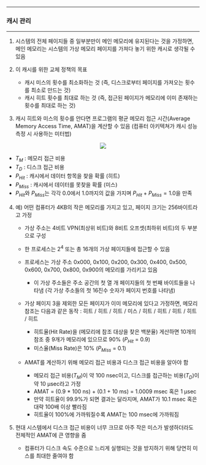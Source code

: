 -----
### 캐시 관리
-----
1. 시스템의 전체 페이지들 중 일부분만이 메인 메모리에 유지된다는 것을 가정하면, 메인 메모리는 시스템의 가상 메모리 페이지를 가져다 놓기 위한 캐시로 생각될 수 있음
2. 이 캐시를 위한 교체 정책의 목표
   - 캐시 미스의 횟수를 최소화하는 것 (즉, 디스크로부터 페이지를 가져오는 횟수를 최소로 만드는 것)
   - 캐시 히트 횟수를 최대로 하는 것 (즉, 접근된 페이지가 메모리에 이미 존재하는 횟수를 최대로 하는 것)

3. 캐시 히트와 미스의 횟수를 안다면 프로그램의 평균 메모리 접근 시간(Average Memory Access Time, AMAT)을 계산할 수 있음 (컴퓨터 아키텍쳐가 캐시 성능 측정 시 사용하는 미터법)
<div align="center">
<img src="https://github.com/user-attachments/assets/552ed5f6-6f19-49d6-b861-9875c8853786">
</div>

   - $T_{M}$ : 메모리 접근 비용
   - $T_{D}$ : 디스크 접근 비용
   - $P_{Hit}$ : 캐시에서 데이터 항목을 찾을 확률 (히트)
   - $P_{Miss}$ : 캐시에서 데이터를 못찾을 확률 (미스)
   - $P_{Hit}$와 $P_{Miss}$는 각각 0.0에서 1.0까지의 값을 가지며 $P_{Hit} + P_{Miss} = 1.0$을 만족

4. 예) 어떤 컴퓨터가 4KB의 작은 메모리를 가지고 있고, 페이지 크기는 256바이트라고 가정
   - 가상 주소는 4비트 VPN(최상위 비트)와 8비트 오프셋(최하위 비트)의 두 부분으로 구성
   - 한 프로세스는 $2^{4}$ 또는 총 16개의 가상 페이지들에 접근할 수 있음
   - 프로세스는 가상 주소 0x000, 0x100, 0x200, 0x300, 0x400, 0x500, 0x600, 0x700, 0x800, 0x900의 메모리를 가리키고 있음
     + 이 가상 주소들은 주소 공간의 첫 열 개 페이지들의 첫 번째 바이트들을 나타냄 (각 가상 주소들의 첫 16진수 숫자가 페이지 번호를 나타냄)

   - 가상 페이지 3을 제외한 모든 페이지가 이미 메모리에 있다고 가정하면, 메모리 참조는 다음과 같은 동작 : 히트 / 히트 / 히트 / 미스 / 히트 / 히트 / 히트 / 히트 / 히트
     + 히트율(Hit Rate)을 (메모리에 참조 대상을 찾은 백분율) 게산하면 10개의 참조 중 9개가 메모리에 있으므로 90% ($P_{Hit}$ = 0.9)
     + 미스율(Miss Rate)은 10% ($P_{Miss}$ = 0.1)

   - AMAT를 계산하기 위해 메모리 접근 비용과 디스크 접근 비용을 알아야 함
     + 메모리 접근 비용($T_{M}$)이 약 100 nsec이고, 디스크를 접근하는 비용($T_{D}$)이 약 10 μsec라고 가정
     + AMAT = (0.9 * 100 ns) + (0.1 + 10 ms) = 1.0009 msec 혹은 1 μsec
     + 만약 히트율이 99.9%가 되면 결과는 달라지며, AMAT가 10.1 msec 혹은 대략 100배 이상 빨라짐
     + 히트율이 100%에 가까워질수록 AMAT는  100 msec에 가까워짐

5. 현대 시스템에서 디스크 접근 비용이 너무 크므로 아주 작은 미스가 발생하더라도 전체적인 AMAT에 큰 영향을 줌
   - 컴퓨터가 디스크 속도 수준으로 느리게 실행되는 것을 방지하기 위해 당연히 미스를 최대한 줄여야 함
